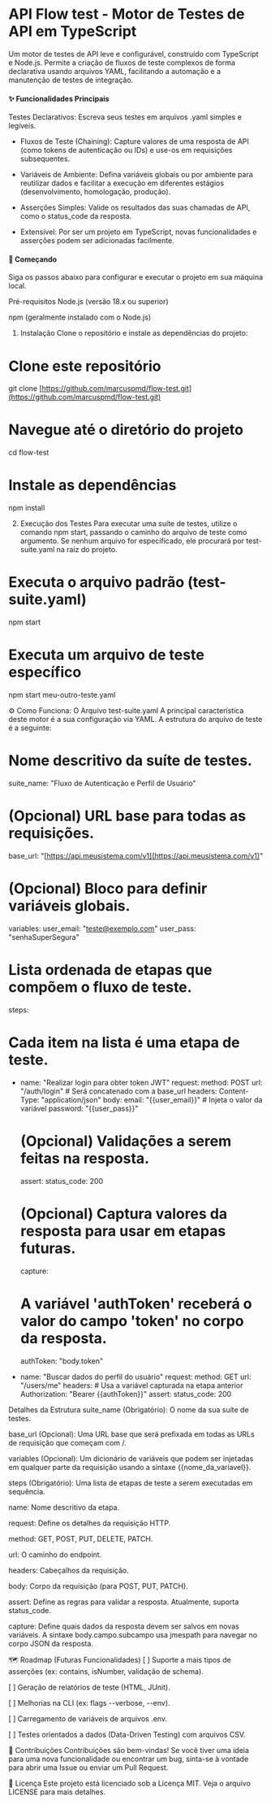 # API Flow test - Motor de Testes de API em TypeScript

Um motor de testes de API leve e configurável, construído com TypeScript e Node.js. Permite a criação de fluxos de teste complexos de forma declarativa usando arquivos YAML, facilitando a automação e a manutenção de testes de integração.

#### ✨ Funcionalidades Principais
Testes Declarativos: Escreva seus testes em arquivos .yaml simples e legíveis.

- Fluxos de Teste (Chaining): Capture valores de uma resposta de API (como tokens de autenticação ou IDs) e use-os em requisições subsequentes.

- Variáveis de Ambiente: Defina variáveis globais ou por ambiente para reutilizar dados e facilitar a execução em diferentes estágios (desenvolvimento, homologação, produção).

- Asserções Simples: Valide os resultados das suas chamadas de API, como o status_code da resposta.

- Extensível: Por ser um projeto em TypeScript, novas funcionalidades e asserções podem ser adicionadas facilmente.

#### 🚀 Começando
Siga os passos abaixo para configurar e executar o projeto em sua máquina local.

Pré-requisitos
Node.js (versão 18.x ou superior)

npm (geralmente instalado com o Node.js)

1. Instalação
Clone o repositório e instale as dependências do projeto:

# Clone este repositório
git clone [https://github.com/marcuspmd/flow-test.git](https://github.com/marcuspmd/flow-test.git)

# Navegue até o diretório do projeto
cd flow-test

# Instale as dependências
npm install

2. Execução dos Testes
Para executar uma suíte de testes, utilize o comando npm start, passando o caminho do arquivo de teste como argumento. Se nenhum arquivo for especificado, ele procurará por test-suite.yaml na raiz do projeto.

# Executa o arquivo padrão (test-suite.yaml)
npm start

# Executa um arquivo de teste específico
npm start meu-outro-teste.yaml

⚙️ Como Funciona: O Arquivo test-suite.yaml
A principal característica deste motor é a sua configuração via YAML. A estrutura do arquivo de teste é a seguinte:

# Nome descritivo da suíte de testes.
suite_name: "Fluxo de Autenticação e Perfil de Usuário"

# (Opcional) URL base para todas as requisições.
base_url: "[https://api.meusistema.com/v1](https://api.meusistema.com/v1)"

# (Opcional) Bloco para definir variáveis globais.
variables:
  user_email: "teste@exemplo.com"
  user_pass: "senhaSuperSegura"

# Lista ordenada de etapas que compõem o fluxo de teste.
steps:
  # Cada item na lista é uma etapa de teste.
  - name: "Realizar login para obter token JWT"
    request:
      method: POST
      url: "/auth/login" # Será concatenado com a base_url
      headers:
        Content-Type: "application/json"
      body:
        email: "{{user_email}}" # Injeta o valor da variável
        password: "{{user_pass}}"

    # (Opcional) Validações a serem feitas na resposta.
    assert:
      status_code: 200

    # (Opcional) Captura valores da resposta para usar em etapas futuras.
    capture:
      # A variável 'authToken' receberá o valor do campo 'token' no corpo da resposta.
      authToken: "body.token"

  - name: "Buscar dados do perfil do usuário"
    request:
      method: GET
      url: "/users/me"
      headers:
        # Usa a variável capturada na etapa anterior
        Authorization: "Bearer {{authToken}}"
    assert:
      status_code: 200

Detalhes da Estrutura
suite_name (Obrigatório): O nome da sua suíte de testes.

base_url (Opcional): Uma URL base que será prefixada em todas as URLs de requisição que começam com /.

variables (Opcional): Um dicionário de variáveis que podem ser injetadas em qualquer parte da requisição usando a sintaxe {{nome_da_variavel}}.

steps (Obrigatório): Uma lista de etapas de teste a serem executadas em sequência.

name: Nome descritivo da etapa.

request: Define os detalhes da requisição HTTP.

method: GET, POST, PUT, DELETE, PATCH.

url: O caminho do endpoint.

headers: Cabeçalhos da requisição.

body: Corpo da requisição (para POST, PUT, PATCH).

assert: Define as regras para validar a resposta. Atualmente, suporta status_code.

capture: Define quais dados da resposta devem ser salvos em novas variáveis. A sintaxe body.campo.subcampo usa jmespath para navegar no corpo JSON da resposta.

🗺️ Roadmap (Futuras Funcionalidades)
[ ] Suporte a mais tipos de asserções (ex: contains, isNumber, validação de schema).

[ ] Geração de relatórios de teste (HTML, JUnit).

[ ] Melhorias na CLI (ex: flags --verbose, --env).

[ ] Carregamento de variáveis de arquivos .env.

[ ] Testes orientados a dados (Data-Driven Testing) com arquivos CSV.

🤝 Contribuições
Contribuições são bem-vindas! Se você tiver uma ideia para uma nova funcionalidade ou encontrar um bug, sinta-se à vontade para abrir uma Issue ou enviar um Pull Request.

📄 Licença
Este projeto está licenciado sob a Licença MIT. Veja o arquivo LICENSE para mais detalhes.